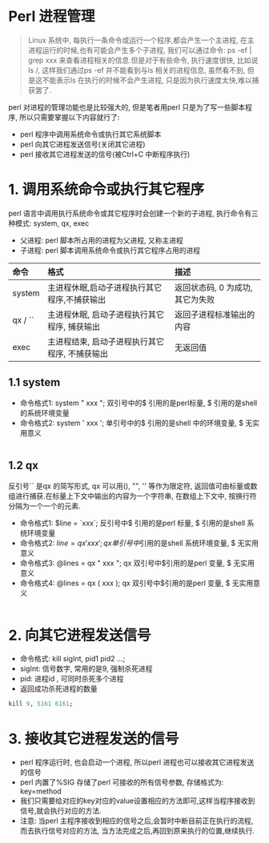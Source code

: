 # Perl 进程管理
> Linux 系统中, 每执行一条命令或运行一个程序,都会产生一个主进程, 在主进程运行的时候,也有可能会产生多个子进程, 我们可以通过命令: ps -ef | grep xxx 来查看进程相关的信息.但是对于有些命令, 执行速度很快, 比如说ls /, 这样我们通过ps  -ef 并不能看到与ls 相关的进程信息, 虽然看不到, 但是这不能表示ls 在执行的时候不会产生进程, 只是因为执行速度太快,难以捕获罢了.

perl 对进程的管理功能也是比较强大的, 但是笔者用perl 只是为了写一些脚本程序, 所以只需要掌握以下内容就行了:
* perl 程序中调用系统命令或执行其它系统脚本
* perl 向其它进程发送信号(关闭其它进程)
* perl 接收其它进程发送的信号(被Ctrl+C 中断程序执行)


# 1. 调用系统命令或执行其它程序
perl 语言中调用执行系统命令或其它程序时会创建一个新的子进程, 执行命令有三种模式: system, qx, exec
* 父进程: perl 脚本所占用的进程为父进程, 又称主进程
* 子进程: perl 脚本调用系统命令或执行其它程序占用的进程

| 命令 | 格式 | 描述 |
| :--- | :--- | :--- |
| system | 主进程休眠,启动子进程执行其它程序,不捕获输出 | 返回状态码, 0 为成功, 其它为失败 |
| qx / `` | 主进程休眠, 启动子进程执行其它程序, 捕获输出 | 返回子进程标准输出的内容 |
| exec | 主进程结束, 启动子进程执行其它程序, 不捕获输出| 无返回值 |

## 1.1 system
* 命令格式1: system " xxx "; 双引号中的$ 引用的是perl标量, \$ 引用的是shell 的系统环境变量
* 命令格式2: system ' xxx '; 单引号中的$ 引用的是shell 中的环境变量, \$ 无实用意义

```perl

```

## 1.2 qx
反引号`` 是qx 的简写形式, qx 可以用(), "", '' 等作为限定符, 返回值可由标量或数组进行捕获.在标量上下文中输出的内容为一个字符串, 在数组上下文中, 按换行符分隔为一个一个的元素.

* 命令格式1:  $line = `xxx`; 反引号中$ 引用的是perl 标量, \$ 引用的是shell 系统环境变量
* 命令格式2: $line = qx ' xxx '; qx 单引号中$引用的是shell 系统环境变量, \$ 无实用意义 
* 命令格式3: @lines = qx " xxx "; qx 双引号中$引用的是perl 变量, \$ 无实用意义
* 命令格式4: @lines = qx ( xxx ); qx 双引号中$引用的是perl 变量, \$ 无实用意义

```perl

```


# 2. 向其它进程发送信号
* 命令格式: kill sigInt, pid1 pid2 ...;
* sigInt: 信号数字, 常用的是9, 强制杀死进程
* pid: 进程id , 可同时杀死多个进程
* 返回成功杀死进程的数量

```perl
kill 9, 5161 6161;
```

# 3. 接收其它进程发送的信号
* perl 程序运行时, 也会启动一个进程, 所以perl 进程也可以接收其它进程发送的信号
* perl 内置了%SIG 存储了perl 可接收的所有信号参数, 存储格式为: key=method
* 我们只需要给对应的key对应的value设置相应的方法即可,这样当程序接收到信号,就会执行对应的方法.
* 注意: 当perl 主程序接收到相应的信号之后,会暂时中断目前正在执行的流程, 而去执行信号对应的方法, 当方法完成之后,再回到原来执行的位置,继续执行.

















